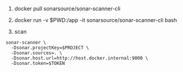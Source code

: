 1. docker pull sonarsource/sonar-scanner-cli

2. docker run -v $PWD:/app -it sonarsource/sonar-scanner-cli bash

3. scan

```
sonar-scanner \
  -Dsonar.projectKey=$PROJECT \
  -Dsonar.sources=. \
  -Dsonar.host.url=http://host.docker.internal:9000 \
  -Dsonar.token=$TOKEN
```
